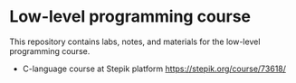 # Low-level programming course

This repository contains labs, notes, and materials for the low-level programming course. 
 * C-language course at Stepik platform https://stepik.org/course/73618/